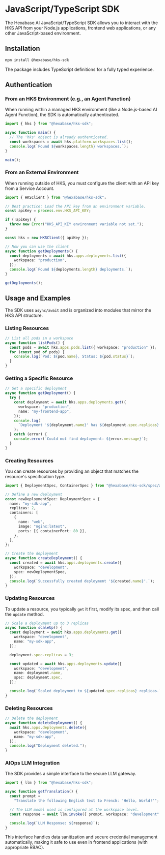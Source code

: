 # JavaScript/TypeScript SDK

The Hexabase.AI JavaScript/TypeScript SDK allows you to interact with the HKS API from your Node.js applications, frontend web applications, or any other JavaScript-based environment.

## Installation

```bash
npm install @hexabase/hks-sdk
```

The package includes TypeScript definitions for a fully typed experience.

## Authentication

### From an HKS Environment (e.g., an Agent Function)

When running within a managed HKS environment (like a Node.js-based AI Agent Function), the SDK is automatically authenticated.

```typescript
import { hks } from "@hexabase/hks-sdk";

async function main() {
  // The 'hks' object is already authenticated.
  const workspaces = await hks.platform.workspaces.list();
  console.log(`Found ${workspaces.length} workspaces.`);
}

main();
```

### From an External Environment

When running outside of HKS, you must configure the client with an API key from a Service Account.

```typescript
import { HKSClient } from "@hexabase/hks-sdk";

// Best practice: Load the API key from an environment variable.
const apiKey = process.env.HKS_API_KEY;

if (!apiKey) {
  throw new Error("HKS_API_KEY environment variable not set.");
}

const hks = new HKSClient({ apiKey });

// Now you can use the client
async function getDeployments() {
  const deployments = await hks.apps.deployments.list({
    workspace: "production",
  });
  console.log(`Found ${deployments.length} deployments.`);
}

getDeployments();
```

## Usage and Examples

The SDK uses `async/await` and is organized into modules that mirror the HKS API structure.

### Listing Resources

```typescript
// List all pods in a workspace
async function listPods() {
  const pods = await hks.apps.pods.list({ workspace: "production" });
  for (const pod of pods) {
    console.log(`Pod: ${pod.name}, Status: ${pod.status}`);
  }
}
```

### Getting a Specific Resource

```typescript
// Get a specific deployment
async function getDeployment() {
  try {
    const deployment = await hks.apps.deployments.get({
      workspace: "production",
      name: "my-frontend-app",
    });
    console.log(
      `Deployment '${deployment.name}' has ${deployment.spec.replicas} replicas.`
    );
  } catch (error) {
    console.error(`Could not find deployment: ${error.message}`);
  }
}
```

### Creating Resources

You can create resources by providing an object that matches the resource's specification type.

```typescript
import { DeploymentSpec, ContainerSpec } from "@hexabase/hks-sdk/spec/apps";

// Define a new deployment
const newDeploymentSpec: DeploymentSpec = {
  name: "my-sdk-app",
  replicas: 2,
  containers: [
    {
      name: "web",
      image: "nginx:latest",
      ports: [{ containerPort: 80 }],
    },
  ],
};

// Create the deployment
async function createDeployment() {
  const created = await hks.apps.deployments.create({
    workspace: "development",
    spec: newDeploymentSpec,
  });
  console.log(`Successfully created deployment '${created.name}'.`);
}
```

### Updating Resources

To update a resource, you typically `get` it first, modify its spec, and then call the `update` method.

```typescript
// Scale a deployment up to 3 replicas
async function scaleUp() {
  const deployment = await hks.apps.deployments.get({
    workspace: "development",
    name: "my-sdk-app",
  });

  deployment.spec.replicas = 3;

  const updated = await hks.apps.deployments.update({
    workspace: "development",
    name: deployment.name,
    spec: deployment.spec,
  });

  console.log(`Scaled deployment to ${updated.spec.replicas} replicas.`);
}
```

### Deleting Resources

```typescript
// Delete the deployment
async function deleteDeployment() {
  await hks.apps.deployments.delete({
    workspace: "development",
    name: "my-sdk-app",
  });
  console.log("Deployment deleted.");
}
```

### AIOps LLM Integration

The SDK provides a simple interface to the secure LLM gateway.

```typescript
import { llm } from "@hexabase/hks-sdk";

async function getTranslation() {
  const prompt =
    "Translate the following English text to French: 'Hello, World!'";

  // The LLM model used is configured at the workspace level.
  const response = await llm.invoke({ prompt, workspace: "development" });

  console.log(`LLM Response: ${response}`);
}
```

This interface handles data sanitization and secure credential management automatically, making it safe to use even in frontend applications (with appropriate RBAC).
